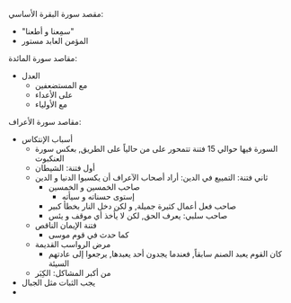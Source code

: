 

مقصد سورة البقرة الأساسي: 
* "سمِعنا و أطعنا"
* المؤمن العابد مستور



مقاصد سورة المائدة:
* العدل
	* مع المستضعفين
	* على الأعداء
	* مع الأولياء


مقاصد سورة الأعراف:
* أسباب الإنتكاس
	* السورة فيها حوالي 15 فتنة تتمحور على من حالياً على الطريق, بعكس سورة العنكبوت
	* أول فتنة: الشيطان
	* ثاني فتنة: التمييع في الدين: أراد أصحاب الآعراف أن يكسبوا الدنيا و الدين
		* صاحب الخمسين و الخمسين
			* إستوى حسناته و سيأته
		* صاحب فعل أعمال كثيرة جميلة, و لكن دخل النار بخطأ كبير
		* صاحب سلبي: يعرف الحق, لكن لا يأخذ أي موقف و يئس
	* فتنة الإيمان الناقص
		* كما حدث في قوم موسى
	* مرض الرواسب القديمة
		* كان القوم يعبد الصنم سابقاً, فعندما يجدون أحد يعبدها, يرجعوا إلى عادتهم السيئة
	* من أكبر المشاكل: الكِبَر
* يجب الثبات مثل الجبال
* 